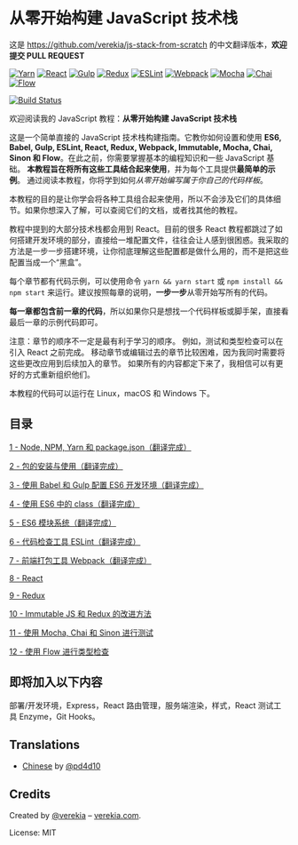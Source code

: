 # 从零开始构建 JavaScript 技术栈

这是 https://github.com/verekia/js-stack-from-scratch 的中文翻译版本，**欢迎提交 PULL REQUEST**

[![Yarn](/img/yarn.png)](https://yarnpkg.com/)
[![React](/img/react.png)](https://facebook.github.io/react/)
[![Gulp](/img/gulp.png)](http://gulpjs.com/)
[![Redux](/img/redux.png)](http://redux.js.org/)
[![ESLint](/img/eslint.png)](http://eslint.org/)
[![Webpack](/img/webpack.png)](https://webpack.github.io/)
[![Mocha](/img/mocha.png)](https://mochajs.org/)
[![Chai](/img/chai.png)](http://chaijs.com/)
[![Flow](/img/flow.png)](https://flowtype.org/)

[![Build Status](https://travis-ci.org/verekia/js-stack-from-scratch.svg?branch=master)](https://travis-ci.org/verekia/js-stack-from-scratch)

欢迎阅读我的 JavaScript 教程：**从零开始构建 JavaScript 技术栈**

这是一个简单直接的 JavaScript 技术栈构建指南。它教你如何设置和使用 **ES6, Babel, Gulp, ESLint, React, Redux, Webpack, Immutable, Mocha, Chai, Sinon 和 Flow**。在此之前，你需要掌握基本的编程知识和一些 JavaScript 基础。 **本教程旨在将所有这些工具结合起来使用**，并为每个工具提供**最简单的示例**。 通过阅读本教程，你将学到如何*从零开始编写属于你自己的代码样板*。

本教程的目的是让你学会将各种工具组合起来使用，所以不会涉及它们的具体细节。如果你想深入了解，可以查阅它们的文档，或者找其他的教程。

教程中提到的大部分技术栈都会用到 React。目前的很多 React 教程都跳过了如何搭建开发环境的部分，直接给一堆配置文件，往往会让人感到很困惑。我采取的方法是一步一步搭建环境，让你彻底理解这些配置都是做什么用的，而不是把这些配置当成一个“黑盒”。

每个章节都有代码示例，可以使用命令 `yarn && yarn start` 或 `npm install && npm start` 来运行。建议按照每章的说明，**一步一步**从零开始写所有的代码。

**每一章都包含前一章的代码**，所以如果你只是想找一个代码样板或脚手架，直接看最后一章的示例代码即可。

注意：章节的顺序不一定是最有利于学习的顺序。 例如，测试和类型检查可以在引入 React 之前完成。 移动章节或编辑过去的章节比较困难，因为我同时需要将这些更改应用到后续加入的章节。 如果所有的内容都定下来了，我相信可以有更好的方式重新组织他们。

本教程的代码可以运行在 Linux，macOS 和 Windows 下。

## 目录

[1 - Node, NPM, Yarn 和 package.json（翻译完成）](/tutorial/1-node-npm-yarn-package-json)

[2 - 包的安装与使用（翻译完成）](/tutorial/2-packages)

[3 - 使用 Babel 和 Gulp 配置 ES6 开发环境（翻译完成）](/tutorial/3-es6-babel-gulp)

[4 - 使用 ES6 中的 class（翻译完成）](/tutorial/4-es6-syntax-class)

[5 - ES6 模块系统（翻译完成）](/tutorial/5-es6-modules-syntax)

[6 - 代码检查工具 ESLint（翻译完成）](/tutorial/6-eslint)

[7 - 前端打包工具 Webpack（翻译完成）](/tutorial/7-client-webpack)

[8 - React](/tutorial/8-react)

[9 - Redux](/tutorial/9-redux)

[10 - Immutable JS 和 Redux 的改进方法](/tutorial/10-immutable-redux-improvements)

[11 - 使用 Mocha, Chai 和 Sinon 进行测试](/tutorial/11-testing-mocha-chai-sinon)

[12 - 使用 Flow 进行类型检查](/tutorial/12-flow)

## 即将加入以下内容

部署/开发环境，Express，React 路由管理，服务端渲染，样式，React 测试工具 Enzyme，Git Hooks。

## Translations

- [Chinese](https://github.com/pd4d10/js-stack-from-scratch) by [@pd4d10](http://github.com/pd4d10)

## Credits

Created by [@verekia](https://twitter.com/verekia) – [verekia.com](http://verekia.com/).

License: MIT
